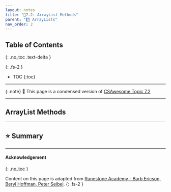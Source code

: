 ```yaml
---
layout: notes
title: "📓7.2: ArrayList Methods" 
parent: "7️⃣ ArrayLists"
nav_order: 2
---
```


## Table of Contents
{: .no_toc .text-delta }

{: .fs-2 }
- TOC
{:toc}

---

{:.note}
📖 This page is a condensed version of [CSAwesome Topic 7.2](https://runestone.academy/ns/books/published/csawesome/Unit7-ArrayList/topic-7-2-arraylist-methods.html?mode=browsing) 

---

## ArrayList Methods


---

## ⭐️ Summary



---

#### Acknowledgement
{: .no_toc }

Content on this page is adapted from [Runestone Academy - Barb Ericson, Beryl Hoffman, Peter Seibel](https://runestone.academy/ns/books/published/csawesome/index.html?mode=browsing).
{: .fs-2 }
